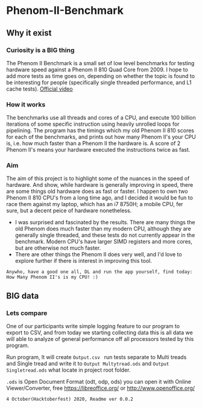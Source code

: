# Phenom-II-Benchmark

## Why it exist
### Curiosity is a BIG thing
The Phenom II Benchmark is a small set of low level benchmarks for testing hardware speed against a Phenom II 810 Quad Core from 2009. I hope to add more tests as time goes on, depending on whether the topic is found to be interesting for people (specifically single threaded performance, and L1 cache tests).
[Official video](https://youtu.be/Rp6_bfZ4nuE)
### How it works
The benchmarks use all threads and cores of a CPU, and execute 100 billion iterations of some specific instruction using heavily unrolled loops for pipelining. The program has the timings which my old Phenom II 810 scores for each of the benchmarks, and prints out how many Phenom II's your CPU is, i.e. how much faster than a Phenom II the hardware is. A score of 2 Phenom II's means your hardware executed the instructions twice as fast.
### Aim
The aim of this project is to highlight some of the nuances in the speed of hardware. And show, while hardware is generally improving in speed, there are some things old hardware does as fast or faster. I happen to own two Phenom II 810 CPU's from a long time ago, and I decided it would be fun to race them against my laptop, which has an i7 8750H; a mobile CPU, fer sure, but a decent peice of hardware nonetheless.
- I was surprised and fascinated by the results. There are many things the old Phenom does much faster than my modern CPU, although they are generally single threaded, and these tests do not currently appear in the benchmark. Modern CPU's have larger SIMD registers and more cores, but are otherwise not much faster.
- There are other things the Phenom II does very well, and I'd love to explore further if there is interest in improving this tool.

`Anywho, have a good one all, DL and run the app yourself, find today: How Many Phenom II's is my CPU! :)`

## BIG data
### Lets compare
One of our participants write simple logging feature to our program to export to CSV, and from today we starting collecting data this is all data we will able to analyze of general performance off all processors tested by this program.

Run program, lt will create `Output.csv ` run tests separate to Multi treads and Single tread and write it to `Output Multytread.ods` and `Output Singletread.ods` what locate in project root folder.

`.ods` is Open Document Format (odt, odp, ods) you can open it with Online Viewer/Converter, free https://libreoffice.org/ or http://www.openoffice.org/

`4 October(Hacktoberfest) 2020, Readme ver 0.0.2`

